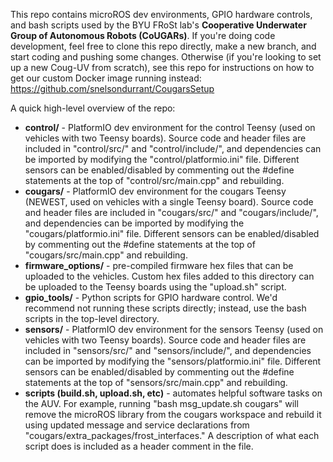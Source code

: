 This repo contains microROS dev environments, GPIO hardware controls, and bash scripts used by the BYU FRoSt lab's **Cooperative Underwater Group of Autonomous Robots (CoUGARs)**. 
If you're doing code development, feel free to clone this repo directly, make a new branch, and start coding and pushing some changes.
Otherwise (if you're looking to set up a new Coug-UV from scratch), see this repo for instructions on how to get our custom Docker image running instead: https://github.com/snelsondurrant/CougarsSetup

A quick high-level overview of the repo:
- **control/** - PlatformIO dev environment for the control Teensy (used on vehicles with two Teensy boards).
Source code and header files are included in "control/src/" and "control/include/", and dependencies can be imported by modifying the "control/platformio.ini" file.
Different sensors can be enabled/disabled by commenting out the #define statements at the top of "control/src/main.cpp" and rebuilding.
- **cougars/** - PlatformIO dev environment for the cougars Teensy (NEWEST, used on vehicles with a single Teensy board).
Source code and header files are included in "cougars/src/" and "cougars/include/", and dependencies can be imported by modifying the "cougars/platformio.ini" file.
Different sensors can be enabled/disabled by commenting out the #define statements at the top of "cougars/src/main.cpp" and rebuilding.
- **firmware_options/** - pre-compiled firmware hex files that can be uploaded to the vehicles.
Custom hex files added to this directory can be uploaded to the Teensy boards using the "upload.sh" script.
- **gpio_tools/** - Python scripts for GPIO hardware control.
We'd recommend not running these scripts directly; instead, use the bash scripts in the top-level directory.
- **sensors/** - PlatformIO dev environment for the sensors Teensy (used on vehicles with two Teensy boards).
Source code and header files are included in "sensors/src/" and "sensors/include/", and dependencies can be imported by modifying the "sensors/platformio.ini" file.
Different sensors can be enabled/disabled by commenting out the #define statements at the top of "sensors/src/main.cpp" and rebuilding.
- **scripts (build.sh, upload.sh, etc)** - automates helpful software tasks on the AUV.
For example, running "bash msg_update.sh cougars" will remove the microROS library from the cougars workspace and rebuild it using updated message and service declarations from "cougars/extra_packages/frost_interfaces."
A description of what each script does is included as a header comment in the file.
